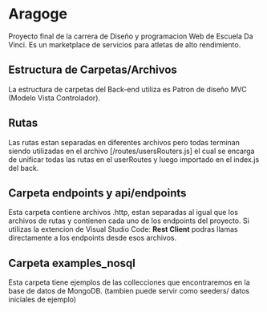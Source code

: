 # Aragoge
Proyecto final de la carrera de Diseño y programacion Web de Escuela Da Vinci. Es un marketplace de servicios para atletas de alto rendimiento.

## Estructura de Carpetas/Archivos
La estructura de carpetas del Back-end utiliza es Patron de diseño MVC (Modelo Vista Controlador).

## Rutas
Las rutas estan separadas en diferentes archivos pero todas terminan siendo utilizadas en el archivo [/routes/usersRouters.js] el cual se encarga de unificar todas las rutas en el userRoutes y luego importado en el index.js del back.

## Carpeta endpoints y api/endpoints
Esta carpeta contiene archivos .http, estan separadas al igual que los archivos de rutas y contienen cada uno de los endpoints del proyecto.
Si utilizas la extencion de Visual Studio Code: **Rest Client** podras llamas directamente a los endpoints desde esos archivos.

## Carpeta examples_nosql
Esta carpeta tiene ejemplos de las collecciones que encontraremos en la base de datos de MongoDB. (tambien puede servir como seeders/ datos iniciales de ejemplo)
